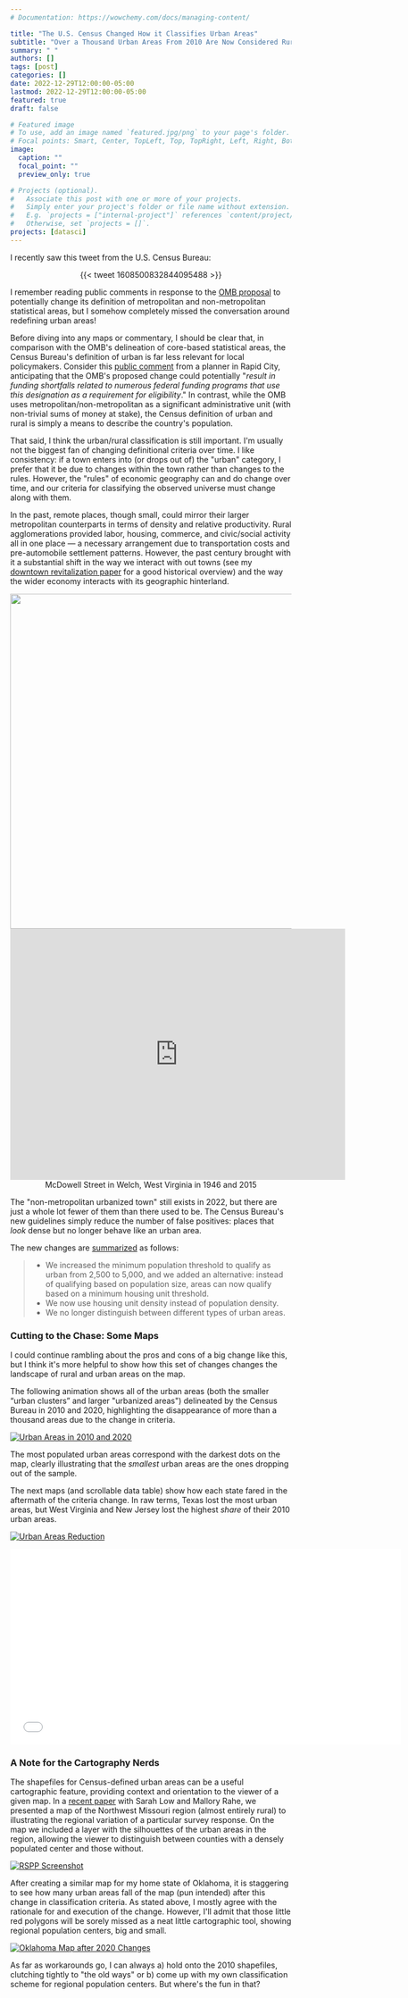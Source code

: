 ```yaml
---
# Documentation: https://wowchemy.com/docs/managing-content/

title: "The U.S. Census Changed How it Classifies Urban Areas"
subtitle: "Over a Thousand Urban Areas From 2010 Are Now Considered Rural"
summary: " "
authors: []
tags: [post]
categories: []
date: 2022-12-29T12:00:00-05:00
lastmod: 2022-12-29T12:00:00-05:00
featured: true
draft: false

# Featured image
# To use, add an image named `featured.jpg/png` to your page's folder.
# Focal points: Smart, Center, TopLeft, Top, TopRight, Left, Right, BottomLeft, Bottom, BottomRight.
image:
  caption: ""
  focal_point: ""
  preview_only: true

# Projects (optional).
#   Associate this post with one or more of your projects.
#   Simply enter your project's folder or file name without extension.
#   E.g. `projects = ["internal-project"]` references `content/project/deep-learning/index.md`.
#   Otherwise, set `projects = []`.
projects: [datasci]
---
```


I recently saw this tweet from the U.S. Census Bureau:

<p align="center">
  {{< tweet 1608500832844095488 >}}
</p>


I remember reading public comments in response to the [OMB proposal](https://www.regulations.gov/document/OMB-2021-0001-0001) to potentially change its definition of metropolitan and non-metropolitan statistical areas, but I somehow completely missed the conversation around redefining urban areas!

Before diving into any maps or commentary, I should be clear that, in comparison with the OMB's delineation of core-based statistical areas, the Census Bureau's definition of urban is far less relevant for local policymakers. Consider this [public comment](https://www.regulations.gov/comment/OMB-2021-0001-0097) from a planner in Rapid City, anticipating that the OMB's proposed change could potentially "*result in funding shortfalls related to numerous federal funding programs that use this designation as a requirement for eligibility*." In contrast, while the OMB uses metropolitan/non-metropolitan as a significant administrative unit (with non-trivial sums of money at stake), the Census definition of urban and rural is simply a means to describe the country's population.

That said, I think the urban/rural classification is still important. I'm usually not the biggest fan of changing definitional criteria over time. I like consistency: if a town enters into (or drops out of) the "urban" category, I prefer that it be due to changes within the town rather than changes to the rules. However, the "rules" of economic geography can and do change over time, and our criteria for classifying the observed universe must change along with them.

In the past, remote places, though small, could mirror their larger metropolitan counterparts in terms of density and relative productivity. Rural agglomerations provided labor, housing, commerce, and civic/social activity all in one place — a necessary arrangement due to transportation costs and pre-automobile settlement patterns. However, the past century brought with it a substantial shift in the way we interact with out towns (see my [downtown revitalization paper](https://doi.org/10.1177/08912424211038060) for a good historical overview) and the way the wider economy interacts with its geographic hinterland.

<p align="center">
  <img src="https://upload.wikimedia.org/wikipedia/commons/thumb/0/00/Saturday_afternoon_street_scene._Welch%2C_McDowell_County%2C_West_Virginia._-_NARA_-_541004.jpg/1241px-Saturday_afternoon_street_scene._Welch%2C_McDowell_County%2C_West_Virginia._-_NARA_-_541004.jpg" width="600"/>
  <iframe src="https://www.google.com/maps/embed?pb=!4v1672442745251!6m8!1m7!1scHLhwEuxJ9qQD9kLxJAdEQ!2m2!1d37.43113788391507!2d-81.585557418207!3f0.48740500703642553!4f5.04066960277072!5f0.7820865974627469" width="600" height="450" style="border:0;" allowfullscreen="" loading="lazy" referrerpolicy="no-referrer-when-downgrade"></iframe></br>
  McDowell Street in Welch, West Virginia in 1946 and 2015
</p>

The "non-metropolitan urbanized town" still exists in 2022, but there are just a whole lot fewer of them than there used to be. The Census Bureau's new guidelines simply reduce the number of false positives: places that *look* dense but no longer behave like an urban area.

The new changes are [summarized](https://www.census.gov/newsroom/blogs/random-samplings/2022/12/redefining-urban-areas-following-2020-census.html) as follows:

> * We increased the minimum population threshold to qualify as urban from 2,500 to 5,000, and we added an alternative: instead of qualifying based on population size, areas can now qualify based on a minimum housing unit threshold.
> * We now use housing unit density instead of population density.
> * We no longer distinguish between different types of urban areas.

### Cutting to the Chase: Some Maps

I could continue rambling about the pros and cons of a big change like this, but I think it's more helpful to show how this set of changes changes the landscape of rural and urban areas on the map.

The following animation shows all of the urban areas (both the smaller “urban clusters” and larger "urbanized areas") delineated by the Census Bureau in 2010 and 2020, highlighting the disappearance of more than a thousand areas due to the change in criteria.

[![Urban Areas in 2010 and 2020](/img/maps/urb_compare.gif)](https://raw.githubusercontent.com/andrewvanleuven/website/master/static/img/maps/urb_compare.gif)

The most populated urban areas correspond with the darkest dots on the map, clearly illustrating that the *smallest* urban areas are the ones dropping out of the sample.

The next maps (and scrollable data table) show how each state fared in the aftermath of the criteria change. In raw terms, Texas lost the most urban areas, but West Virginia and New Jersey lost the highest *share* of their 2010 urban areas.

[![Urban Areas Reduction](/img/maps/reduction.jpg)](https://raw.githubusercontent.com/andrewvanleuven/website/master/static/img/maps/reduction.jpg)

<p align="center">
<iframe width="700" height="350" src="/viz/tab.html" title="Map" frameborder="0" allow="accelerometer; autoplay; clipboard-write; encrypted-media; gyroscope; picture-in-picture" allowfullscreen></iframe>
</p>

### A Note for the Cartography Nerds

The shapefiles for Census-defined urban areas can be a useful cartographic feature, providing context and orientation to the viewer of a given map. In a [recent paper](https://rsaiconnect.onlinelibrary.wiley.com/doi/10.1111/rsp3.12543) with Sarah Low and Mallory Rahe, we presented a map of the Northwest Missouri region (almost entirely rural) to illustrating the regional variation of a particular survey response. On the map we included a layer with the silhouettes of the urban areas in the region, allowing the viewer to distinguish between counties with a densely populated center and those without.

[![RSPP Screenshot](/img/rspp_fig.png)](https://rsaiconnect.onlinelibrary.wiley.com/doi/10.1111/rsp3.12543)

After creating a similar map for my home state of Oklahoma, it is staggering to see how many urban areas fall of the map (pun intended) after this change in classification criteria. As stated above, I mostly agree with the rationale for and execution of the change. However, I'll admit that those little red polygons will be sorely missed as a neat little cartographic tool, showing regional population centers, big and small.

[![Oklahoma Map after 2020 Changes](/img/maps/comparison.jpg)](https://raw.githubusercontent.com/andrewvanleuven/website/master/static/img/maps/comparison.jpg)

As far as workarounds go, I can always a) hold onto the 2010 shapefiles, clutching tightly to "the old ways" or b) come up with my own classification scheme for regional population centers. But where's the fun in that?
